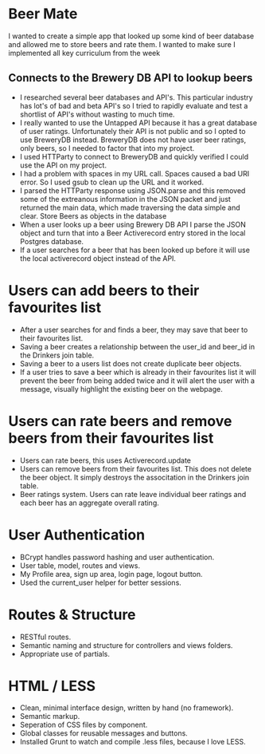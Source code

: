 # Beer Mate

I wanted to create a simple app that looked up some kind of beer database and allowed me to store beers and rate them. I wanted to make sure I implemented all key curriculum from the week

## Connects to the Brewery DB API to lookup beers

- I researched several beer databases and API's. This particular industry has lot's of bad and beta API's so I tried to rapidly evaluate and test a shortlist of API's without wasting to much time.
- I really wanted to use the Untapped API because it has a great database of user ratings. Unfortunately their API is not public and so I opted to use BreweryDB instead. BreweryDB does not have user beer ratings, only beers, so I needed to factor that into my project.
- I used HTTParty to connect to BreweryDB and quickly verified I could use the API on my project.
- I had a problem with spaces in my URL call. Spaces caused a bad URI error. So I used gsub to clean up the URL and it worked.
- I parsed the HTTParty response using JSON.parse and this removed some of the extreanous information in the JSON packet and just returned the main data, which made traversing the data simple and clear.
Store Beers as objects in the database
- When a user looks up a beer using Brewery DB API I parse the JSON object and turn that into a Beer Activerecord entry stored in the local Postgres database.
- If a user searches for a beer that has been looked up before it will use the local activerecord object instead of the API.

# Users can add beers to their favourites list

- After a user searches for and finds a beer, they may save that beer to their favourites list.
- Saving a beer creates a relationship between the user_id and beer_id in the Drinkers join table.
- Saving a beer to a users list does not create duplicate beer objects.
- If a user tries to save a beer which is already in their favourites list it will prevent the beer from being added twice and it will alert the user with a message, visually highlight the existing beer on the webpage.

# Users can rate beers and remove beers from their favourites list

- Users can rate beers, this uses Activerecord.update
- Users can remove beers from their favourites list. This does not delete the beer object. It simply destroys the associtation in the Drinkers join table.
- Beer ratings system. Users can rate leave individual beer ratings and each beer has an aggregate overall rating.

# User Authentication

- BCrypt handles password hashing and user authentication.
- User table, model, routes and views.
- My Profile area, sign up area, login page, logout button.
- Used the current_user helper for better sessions.

# Routes & Structure

- RESTful routes.
- Semantic naming and structure for controllers and views folders.
- Appropriate use of partials.

# HTML / LESS

- Clean, minimal interface design, written by hand (no framework).
- Semantic markup.
- Seperation of CSS files by component.
- Global classes for reusable messages and buttons.
- Installed Grunt to watch and compile .less files, because I love LESS.

